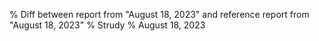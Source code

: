 % Diff between report from "August 18, 2023" and reference report from "August 18, 2023"
% Strudy
% August 18, 2023


